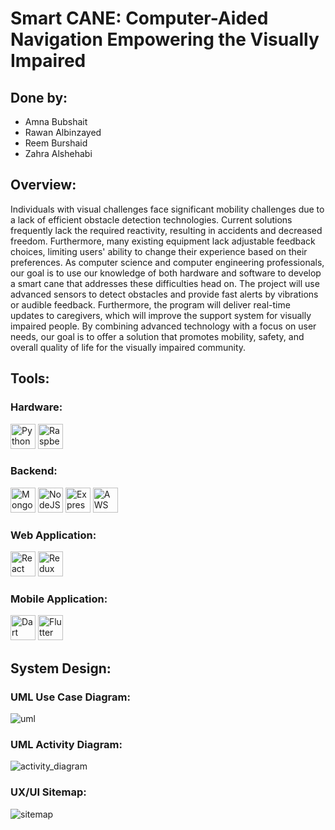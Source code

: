 # Smart CANE: Computer-Aided Navigation Empowering the Visually Impaired

## Done by:
- Amna Bubshait
- Rawan Albinzayed
- Reem Burshaid
- Zahra Alshehabi

## Overview:
Individuals with visual challenges face significant mobility challenges due to a lack of efficient obstacle detection technologies. Current solutions frequently lack the required reactivity, resulting in accidents and decreased freedom. Furthermore, many existing equipment lack adjustable feedback choices, limiting users' ability to change their experience based on their preferences. 
As computer science and computer engineering professionals, our goal is to use our knowledge of both hardware and software to develop a smart cane that addresses these difficulties head on. The project will use advanced sensors to detect obstacles and provide fast alerts by vibrations or audible feedback. Furthermore, the program will deliver real-time updates to caregivers, which will improve the support system for visually impaired people. By combining advanced technology with a focus on user needs, our goal is to offer a solution that promotes mobility, safety, and overall quality of life for the visually impaired community. 

## Tools:
### Hardware:

<!-- Python -->
<img src="https://cdn.jsdelivr.net/gh/devicons/devicon/icons/python/python-original.svg" width="40" height="40" alt="Python" />

<!-- Raspberry Pi -->
<img src="https://cdn.jsdelivr.net/gh/devicons/devicon/icons/raspberrypi/raspberrypi-original.svg" width="40" height="40" alt="Raspberry Pi" />

### Backend:

<!-- MongoDB -->
<img src="https://cdn.jsdelivr.net/gh/devicons/devicon/icons/mongodb/mongodb" width="40" height="40" alt="MongoDB" />

<!-- Node.js -->
<img src="https://cdn.jsdelivr.net/gh/devicons/devicon/icons/nodejs/nodejs-original.svg" width="40" height="40" alt="NodeJS" />

<!-- Express -->
<img src="https://cdn.jsdelivr.net/gh/devicons/devicon/icons/express/express-original.svg" width="40" height="40" alt="Express" />

<!-- AWS -->
<img src="https://cdn.jsdelivr.net/gh/devicons/devicon/icons/amazonwebservices/amazonwebservices-original-wordmark.svg" width="40" height="40" alt="AWS" />

### Web Application:
<!-- React -->
<img src="https://cdn.jsdelivr.net/gh/devicons/devicon/icons/react/react-original.svg" width="40" height="40" alt="React" />

<!-- Redux -->
<img src="https://cdn.jsdelivr.net/gh/devicons/devicon/icons/redux/redux-original.svg" width="40" height="40" alt="Redux" />

### Mobile Application:

<!-- Dart -->
<img src="https://cdn.jsdelivr.net/gh/devicons/devicon/icons/dart/dart-original.svg" width="40" height="40" alt="Dart" />

<!-- Flutter -->
<img src="https://cdn.jsdelivr.net/gh/devicons/devicon/icons/flutter/flutter-original.svg" width="40" height="40" alt="Flutter" />

## System Design:

### UML Use Case Diagram:

![uml](https://github.com/user-attachments/assets/0eba8278-20c4-4dfd-a240-ad5f6c031518)

### UML Activity Diagram:

![activity_diagram](https://github.com/user-attachments/assets/b7a9388d-f353-454c-81a7-3bd56f90b683)

### UX/UI Sitemap:

![sitemap](https://github.com/user-attachments/assets/3b3c95d2-bb23-45d4-b5ee-569d3843c3db)
